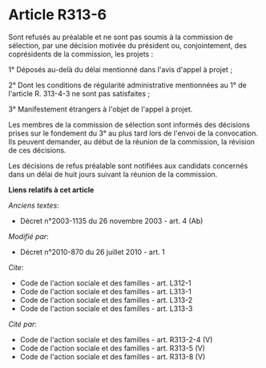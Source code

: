 # Article R313-6

Sont refusés au préalable et ne sont pas soumis à la commission de sélection, par une décision motivée du président ou,
conjointement, des coprésidents de la commission, les projets : 

1° Déposés au-delà du délai mentionné dans l'avis d'appel à projet ; 

2° Dont les conditions de régularité administrative mentionnées au 1° de l'article R. 313-4-3 ne sont pas satisfaites ; 

3° Manifestement étrangers à l'objet de l'appel à projet. 

Les membres de la commission de sélection sont informés des décisions prises sur le fondement du 3° au plus tard lors de
l'envoi de la convocation. Ils peuvent demander, au début de la réunion de la commission, la révision de ces décisions. 

Les décisions de refus préalable sont notifiées aux candidats concernés dans un délai de huit jours suivant la réunion de la
commission.

**Liens relatifs à cet article**

_Anciens textes_:

  - Décret n°2003-1135 du 26 novembre 2003 - art. 4 (Ab)

_Modifié par_:

  - Décret n°2010-870 du 26 juillet 2010 - art. 1

_Cite_:

  - Code de l'action sociale et des familles - art. L312-1
  - Code de l'action sociale et des familles - art. L313-1
  - Code de l'action sociale et des familles - art. L313-2
  - Code de l'action sociale et des familles - art. L313-3

_Cité par_:

  - Code de l'action sociale et des familles - art. R313-2-4 (V)
  - Code de l'action sociale et des familles - art. R313-5 (V)
  - Code de l'action sociale et des familles - art. R313-8 (V)
